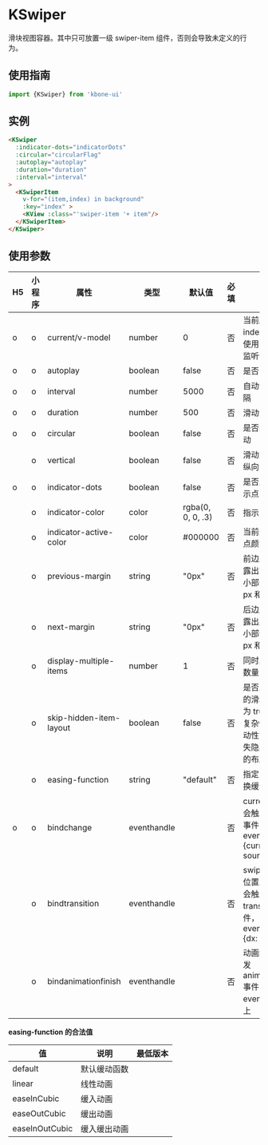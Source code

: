 # KSwiper

滑块视图容器。其中只可放置一级 swiper-item 组件，否则会导致未定义的行为。

## 使用指南

```js
import {KSwiper} from 'kbone-ui'
```

## 实例

```html
<KSwiper
  :indicator-dots="indicatorDots"
  :circular="circularFlag"
  :autoplay="autoplay"
  :duration="duration"
  :interval="interval"
>
  <KSwiperItem
    v-for="(item,index) in background"
    :key="index" >
    <KView :class="'swiper-item '+ item"/>
  </KSwiperItem>
</KSwiper>
```


## 使用参数

| H5 | 小程序 | 属性 | 类型 | 默认值 | 必填 | 说明 | 
| --- | --- | ---- | ---- | ------ | -------- | ---- |
| o | o | current/v-model | number | 0 | 否 | 当前所在滑块的 index, 推荐直接使用 v-model 监听值的改变 |
| o | o | autoplay | boolean | false | 否 | 是否自动切换 |  
| o | o | interval | number | 5000 | 否 | 自动切换时间间隔 | 
| o | o | duration | number | 500 | 否 | 滑动动画时长 | 
| o | o | circular | boolean | false | 否 | 是否采用衔接滑动 | 
|  | o | vertical | boolean | false | 否 | 滑动方向是否为纵向 | 
| o | o | indicator-dots | boolean | false | 否 | 是否显示面板指示点 | 
|  | o | indicator-color | color | rgba(0, 0, 0, .3) | 否 | 指示点颜色 | 
|  | o | indicator-active-color | color | #000000 | 否 | 当前选中的指示点颜色 | 
|  | o | previous-margin | string | "0px" | 否 | 前边距，可用于露出前一项的一小部分，接受 px 和 rpx 值 | 
|  | o | next-margin | string | "0px" | 否 | 后边距，可用于露出后一项的一小部分，接受 px 和 rpx 值 | 
|  | o | display-multiple-items | number | 1 | 否 | 同时显示的滑块数量 | 
|  | o | skip-hidden-item-layout | boolean | false | 否 | 是否跳过未显示的滑块布局，设为 true 可优化复杂情况下的滑动性能，但会丢失隐藏状态滑块的布局信息 | 
|  | o | easing-function | string | "default" | 否 | 指定 swiper 切换缓动动画类型 | 
| o | o | bindchange | eventhandle |  | 否 | current 改变时会触发 change 事件，event.detail = {current, source} | 
|  | o | bindtransition | eventhandle |  | 否 | swiper-item 的位置发生改变时会触发 transition 事件，event.detail = {dx: dx, dy: dy} | 
|  | o | bindanimationfinish | eventhandle |  | 否 | 动画结束时会触发 animationfinish 事件，event.detail 同上 | 


**easing-function 的合法值**

| 值 | 说明 | 最低版本 |
| -- | ---- | ---- |
| default | 默认缓动函数 |  |
| linear | 线性动画 |  |
| easeInCubic | 缓入动画 |  |
| easeOutCubic | 缓出动画 |  |
| easeInOutCubic | 缓入缓出动画 |  |
